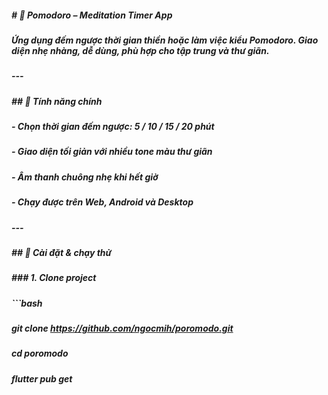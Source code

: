 ##### \# 🧘 Pomodoro – Meditation Timer App

##### 

##### Ứng dụng đếm ngược thời gian thiền hoặc làm việc kiểu Pomodoro. Giao diện nhẹ nhàng, dễ dùng, phù hợp cho tập trung và thư giãn.

##### 

##### ---

##### 

##### \## 🧩 Tính năng chính

##### 

##### \- Chọn thời gian đếm ngược: 5 / 10 / 15 / 20 phút

##### \- Giao diện tối giản với nhiều tone màu thư giãn

##### \- Âm thanh chuông nhẹ khi hết giờ

##### \- Chạy được trên Web, Android và Desktop

##### 

##### ---

##### 

##### \## 🚀 Cài đặt \& chạy thử

##### 

##### \### 1. Clone project

##### 

##### ```bash

##### git clone https://github.com/ngocmih/poromodo.git

##### cd poromodo

##### flutter pub get

##### 

